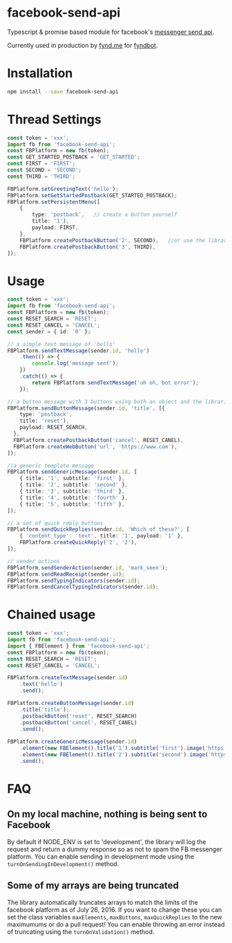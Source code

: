 # facebook-send-api
Typescript &amp; promise based module for facebook's [messenger send api](https://developers.facebook.com/docs/messenger-platform/send-api-reference). 

Currently used in production by [fynd.me](https://fynd.me) for [fyndbot](https://m.me/shopfynd).

# Installation
````bash
npm install --save facebook-send-api
````

# Thread Settings
````typescript
const token = 'xxx';
import fb from 'facebook-send-api';
const FBPlatform = new fb(token);
const GET_STARTED_POSTBACK = 'GET_STARTED';
const FIRST = 'FIRST';
const SECOND = 'SECOND';
const THIRD = 'THIRD';

FBPlatform.setGreetingText('hello');
FBPlatform.setGetStartedPostback(GET_STARTED_POSTBACK);
FBPlatform.setPersistentMenu([  
    {
        type: 'postback',   // create a button yourself
        title: '1'),
        payload: FIRST,
    },
    FBPlatform.createPostbackButton('2', SECOND),   //or use the libraries helper function
    FBPlatform.createPostbackButton('3', THIRD),
]);
````

#  Usage
````typescript
const token = 'xxx';
import fb from 'facebook-send-api';
const FBPlatform = new fb(token);
const RESET_SEARCH = 'RESET';
const RESET_CANCEL = 'CANCEL';
const sender = { id: '0' };

// a simple text message of 'hello'
FBPlatform.sendTextMessage(sender.id, 'hello')
    .then(() => {
        console.log('message sent');
    })
    .catch(() => {
        return FBPlatform.sendTextMessage('uh oh, bot error');
    });

// a button message with 3 buttons using both an object and the libraries helper functions
FBPlatform.sendButtonMessage(sender.id, 'title', [{
    type: 'postback',
    title: 'reset'),
    payload: RESET_SEARCH,
  },
  FBPlatform.createPostbackButton('cancel', RESET_CANEL),
  FBPlatform.createWebButton('url', 'https://www.com'),
]);

//a generic template message
FBPlatform.sendGenericMessage(sender.id, [
    { title: '1', subtitle: 'first' },
    { title: '2', subtitle: 'second' },
    { title: '3', subtitle: 'third' },
    { title: '4', subtitle: 'fourth' },
    { title: '5', subtitle: 'fifth' },
]);

// a set of quick reply buttons
FBPlatform.sendQuickReplies(sender.id, 'Which of these?', [
    { 'content_type': 'text', title: '1', payload: '1' },
    FBPlatform.createQuickReply('2', '2'),
]);

// sender actions
FBPlatform.sendSenderAction(sender.id, 'mark_seen');
FBPlatform.sendReadReceipt(sender.id);
FBPlatform.sendTypingIndicators(sender.id);
FBPlatform.sendCancelTypingIndicators(sender.id);
````

# Chained usage
````typescript
const token = 'xxx';
import fb from 'facebook-send-api';
import { FBElement } from 'facebook-send-api';
const FBPlatform = new fb(token);
const RESET_SEARCH = 'RESET';
const RESET_CANCEL = 'CANCEL';

FBPlatform.createTextMessage(sender.id)
    .text('hello')
    .send();

FBPlatform.createButtonMessage(sender.id)
    .title('title');
    .postbackButton('reset', RESET_SEARCH)
    .postbackButton('cancel', RESET_CANEL)
    .send();
    
FBPlatform.createGenericMessage(sender.id)
    .element(new FBElement().title('1').subtitle('first').image('https://www.com/1.jpg'))
    .element(new FBElement().title('2').subtitle('second').image('https://www.com/2.jpg'))
    .send();
````

# FAQ
## On my local machine, nothing is being sent to Facebook
By default if NODE_ENV is set to 'development', the library will log the request and return a dummy response so as not to spam the FB messenger platform. You can enable sending in development mode using the `turnOnSendingInDevelopment()` method.

## Some of my arrays are being truncated
The library automatically truncates arrays to match the limits of the facebook platform as of July 26, 2016. If you want to change these you can set the class variables `maxElements`, `maxButtons`, `maxQuickReplies` to the new maximumums or do a pull request! You can enable throwing an error instead of truncating using the `turnOnValidation()` method.
